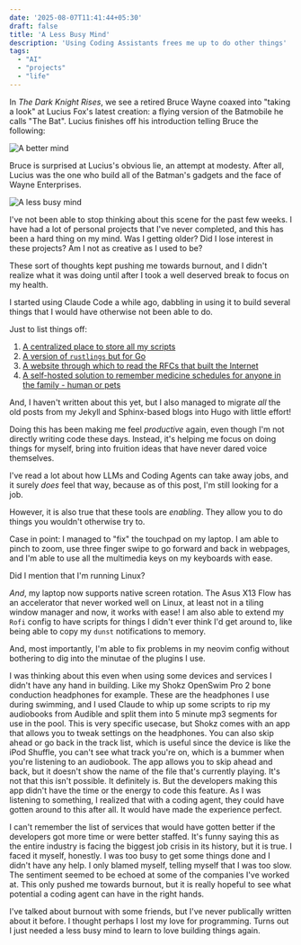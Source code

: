 ```yaml
---
date: '2025-08-07T11:41:44+05:30'
draft: false
title: 'A Less Busy Mind'
description: 'Using Coding Assistants frees me up to do other things'
tags:
  - "AI"
  - "projects"
  - "life"
---
```


In *The Dark Knight Rises*, we see a retired Bruce Wayne coaxed into "taking a
look" at Lucius Fox's latest creation: a flying version of the Batmobile he
calls "The Bat". Lucius finishes off his introduction telling Bruce the
following:

![A better mind](/images/posts/a-less-busy-mind/a-better-mind.png)

Bruce is surprised at Lucius's obvious lie, an attempt at modesty. After all,
Lucius was the one who build all of the Batman's gadgets and the face of Wayne
Enterprises.

![A less busy mind](/images/posts/a-less-busy-mind/a-less-busy-mind.png)

I've not been able to stop thinking about this scene for the past few weeks.
I have had a lot of personal projects that I've never completed, and this has
been a hard thing on my mind. Was I getting older? Did I lose interest in
these projects? Am I not as creative as I used to be?

These sort of thoughts kept pushing me towards burnout, and I didn't realize what
it was doing until after I took a well deserved break to focus on my health.

I started using Claude Code a while ago, dabbling in using it to build several
things that I would have otherwise not been able to do.

Just to list things off:

1. [A centralized place to store all my
   scripts](https://github.com/stonecharioteer/scripts)
2. [A version of `rustlings` but for
   Go](https://github.com/stonecharioteer/goforgo)
3. [A website through which to read the RFCs that built the
   Internet](https://rfc.stonecharioteer.com)
4. [A self-hosted solution to remember medicine schedules for anyone in the
   family - human or pets](https://github.com/stonecharioteer/sushruta)

And, I haven't written about this yet, but I also managed to migrate *all* the
old posts from my Jekyll and Sphinx-based blogs into Hugo with little effort!

Doing this has been making me feel *productive* again, even though I'm not
directly writing code these days. Instead, it's helping me focus on doing
things for myself, bring into fruition ideas that have never dared voice
themselves.

I've read a lot about how LLMs and Coding Agents can take away jobs, and it
surely *does* feel that way, because as of this post, I'm still looking for a
job.

However, it is also true that these tools are *enabling*. They allow you to do
things you wouldn't otherwise try to.

Case in point: I managed to "fix" the touchpad on my laptop. I am able to pinch
to zoom, use three finger swipe to go forward and back in webpages, and I'm
able to use all the multimedia keys on my keyboards with ease.

Did I mention that I'm running Linux?

*And*, my laptop now supports native screen rotation. The Asus X13 Flow has an
accelerator that never worked well on Linux, at least not in a tiling window
manager and now, it works with ease! I am also able to extend my `Rofi` config
to have scripts for things I didn't ever think I'd get around to, like being
able to copy my `dunst` notifications to memory.

And, most importantly, I'm able to fix problems in my neovim config without
bothering to dig into the minutae of the plugins I use.

I was thinking about this even when using some devices and services I didn't
have any hand in building. Like my Shokz OpenSwim Pro 2 bone conduction
headphones for example. These are the headphones I use during swimming, and I
used Claude to whip up some scripts to rip my audiobooks from Audible and split
them into 5 minute mp3 segments for use in the pool. This is very specific
usecase, but Shokz comes with an app that allows you to tweak settings on the
headphones. You can also skip ahead or go back in the track list, which is
useful since the device is like the iPod Shuffle, you can't see what track
you're on, which is a bummer when you're listening to an audiobook. The app
allows you to skip ahead and back, but it doesn't show the name of the file
that's currently playing. It's not that this isn't possible. It definitely is.
But the developers making this app didn't have the time or the energy to code
this feature. As I was listening to something, I realized that with a coding
agent, they could have gotten around to this after all. It would have made the
experience perfect.

I can't remember the list of services that would have gotten better if the
developers got more time or were better staffed. It's funny saying this as the
entire industry is facing the biggest job crisis in its history, but it is
true. I faced it myself, honestly. I was too busy to get some things done and I
didn't have any help. I only blamed myself, telling myself that I was too slow.
The sentiment seemed to be echoed at some of the companies I've worked at. This
only pushed me towards burnout, but it is really hopeful to see what potential
a coding agent can have in the right hands.

I've talked about burnout with some friends, but I've never publically written
about it before. I thought perhaps I lost my love for programming. Turns out I
just needed a less busy mind to learn to love building things again.
